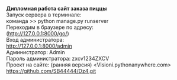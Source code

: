 **Дипломная работа  сайт заказа пиццы**  
Запуск сервера  в терминале:  
команда >> python manage.py runserver  
Переходим в браузере по адресу:   
(http://127.0.0.1:8000/go/)  
Вход администратора:  
http://127.0.0.1:8000/admin  
Администратор:  Admin  
Пароль администратора: zxcv1234ZXCV  
Проект на сайте: (ранняя версия)
<Visioni.pythonanywhere.com>  
<https://github.com/SB44444/Dz4.git>  
